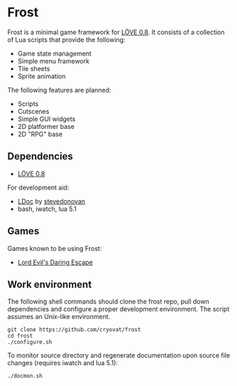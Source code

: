 Frost
=====

Frost is a minimal game framework for [LÖVE 0.8](http://www.love2d.org).
It consists of a collection of Lua scripts that provide the following:

 * Game state management
 * Simple menu framework
 * Tile sheets
 * Sprite animation

The following features are planned:

 * Scripts
 * Cutscenes
 * Simple GUI widgets
 * 2D platformer base
 * 2D "RPG" base

Dependencies
------------

 * [LÖVE 0.8](http://www.love2d.org)

For development aid:

 * [LDoc](https://github.com/stevedonovan/LDoc) by [stevedonovan](https://github.com/stevedonovan)
 * bash, iwatch, lua 5.1

Games
-----

Games known to be using Frost:

 * [Lord Evil's Daring Escape](https://github.com/cryovat/lord-evil-game)

Work environment
----------------

The following shell commands should clone the frost repo, pull down
dependencies and configure a proper development environment. The script assumes
an Unix-like environment.

    git clone https://github.com/cryovat/frost
    cd frost
    ./configure.sh

To monitor source directory and regenerate documentation upon source
file changes (requires iwatch and lua 5.1):

    ./docmon.sh
